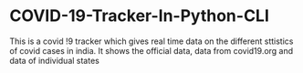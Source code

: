 # COVID-19-Tracker-In-Python-CLI
This is a covid !9 tracker which gives real time data on the different sttistics of covid cases in india. 
It shows the official data, data from covid19.org and data of individual states
